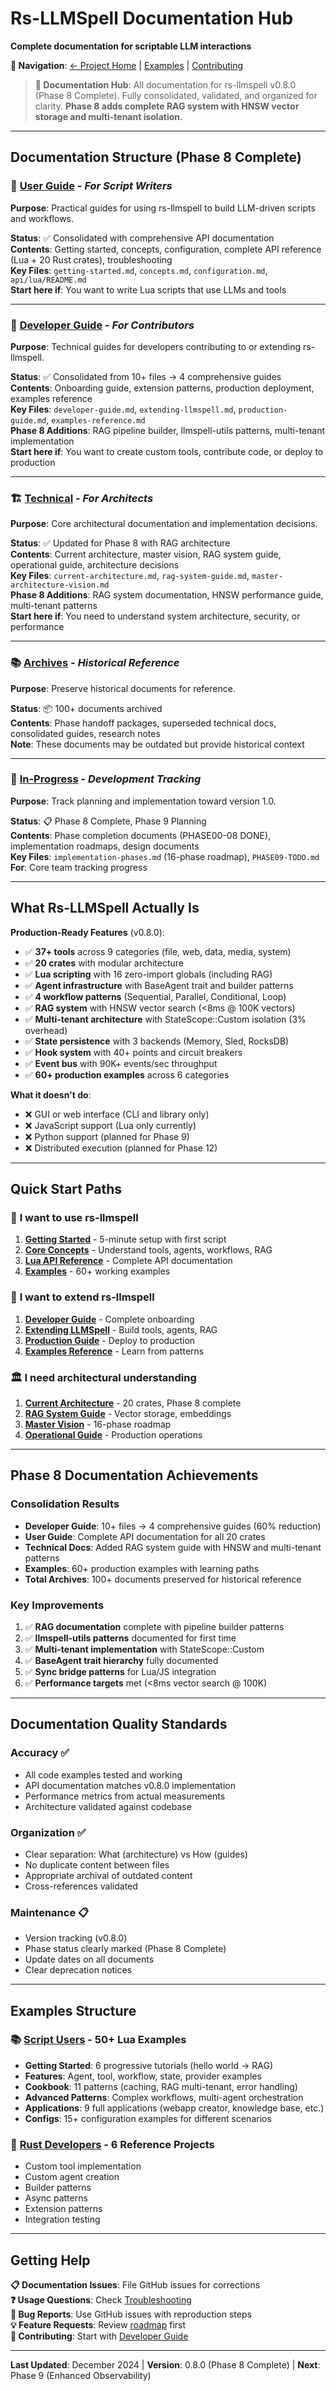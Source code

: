 # Rs-LLMSpell Documentation Hub

**Complete documentation for scriptable LLM interactions**

**🔗 Navigation**: [← Project Home](../README.md) | [Examples](../examples/) | [Contributing](../CONTRIBUTING.md)

> **📖 Documentation Hub**: All documentation for rs-llmspell v0.8.0 (Phase 8 Complete). Fully consolidated, validated, and organized for clarity. **Phase 8 adds complete RAG system with HNSW vector storage and multi-tenant isolation.**

---

## Documentation Structure (Phase 8 Complete)

### 📘 [User Guide](user-guide/) - *For Script Writers*
**Purpose**: Practical guides for using rs-llmspell to build LLM-driven scripts and workflows.

**Status**: ✅ Consolidated with comprehensive API documentation  
**Contents**: Getting started, concepts, configuration, complete API reference (Lua + 20 Rust crates), troubleshooting  
**Key Files**: `getting-started.md`, `concepts.md`, `configuration.md`, `api/lua/README.md`  
**Start here if**: You want to write Lua scripts that use LLMs and tools

---

### 🔧 [Developer Guide](developer-guide/) - *For Contributors*  
**Purpose**: Technical guides for developers contributing to or extending rs-llmspell.

**Status**: ✅ Consolidated from 10+ files → 4 comprehensive guides  
**Contents**: Onboarding guide, extension patterns, production deployment, examples reference  
**Key Files**: `developer-guide.md`, `extending-llmspell.md`, `production-guide.md`, `examples-reference.md`  
**Phase 8 Additions**: RAG pipeline builder, llmspell-utils patterns, multi-tenant implementation  
**Start here if**: You want to create custom tools, contribute code, or deploy to production

---

### 🏗️ [Technical](technical/) - *For Architects*
**Purpose**: Core architectural documentation and implementation decisions.

**Status**: ✅ Updated for Phase 8 with RAG architecture  
**Contents**: Current architecture, master vision, RAG system guide, operational guide, architecture decisions  
**Key Files**: `current-architecture.md`, `rag-system-guide.md`, `master-architecture-vision.md`  
**Phase 8 Additions**: RAG system documentation, HNSW performance guide, multi-tenant patterns  
**Start here if**: You need to understand system architecture, security, or performance

---

### 📚 [Archives](archives/) - *Historical Reference*
**Purpose**: Preserve historical documents for reference.

**Status**: 📦 100+ documents archived  
**Contents**: Phase handoff packages, superseded technical docs, consolidated guides, research notes  
**Note**: These documents may be outdated but provide historical context

---

### 🚧 [In-Progress](in-progress/) - *Development Tracking*
**Purpose**: Track planning and implementation toward version 1.0.

**Status**: 📋 Phase 8 Complete, Phase 9 Planning  
**Contents**: Phase completion documents (PHASE00-08 DONE), implementation roadmaps, design documents  
**Key Files**: `implementation-phases.md` (16-phase roadmap), `PHASE09-TODO.md`  
**For**: Core team tracking progress

---

## What Rs-LLMSpell Actually Is

**Production-Ready Features** (v0.8.0):
- ✅ **37+ tools** across 9 categories (file, web, data, media, system)
- ✅ **20 crates** with modular architecture
- ✅ **Lua scripting** with 16 zero-import globals (including RAG)
- ✅ **Agent infrastructure** with BaseAgent trait and builder patterns
- ✅ **4 workflow patterns** (Sequential, Parallel, Conditional, Loop)
- ✅ **RAG system** with HNSW vector search (<8ms @ 100K vectors)
- ✅ **Multi-tenant architecture** with StateScope::Custom isolation (3% overhead)
- ✅ **State persistence** with 3 backends (Memory, Sled, RocksDB)
- ✅ **Hook system** with 40+ points and circuit breakers
- ✅ **Event bus** with 90K+ events/sec throughput
- ✅ **60+ production examples** across 6 categories

**What it doesn't do**:
- ❌ GUI or web interface (CLI and library only)
- ❌ JavaScript support (Lua only currently)
- ❌ Python support (planned for Phase 9)
- ❌ Distributed execution (planned for Phase 12)

---

## Quick Start Paths

### 🚀 **I want to use rs-llmspell**
1. **[Getting Started](user-guide/getting-started.md)** - 5-minute setup with first script
2. **[Core Concepts](user-guide/concepts.md)** - Understand tools, agents, workflows, RAG
3. **[Lua API Reference](user-guide/api/lua/README.md)** - Complete API documentation
4. **[Examples](../examples/script-users/)** - 60+ working examples

### 🔨 **I want to extend rs-llmspell**
1. **[Developer Guide](developer-guide/developer-guide.md)** - Complete onboarding
2. **[Extending LLMSpell](developer-guide/extending-llmspell.md)** - Build tools, agents, RAG
3. **[Production Guide](developer-guide/production-guide.md)** - Deploy to production
4. **[Examples Reference](developer-guide/examples-reference.md)** - Learn from patterns

### 🏛️ **I need architectural understanding**
1. **[Current Architecture](technical/current-architecture.md)** - 20 crates, Phase 8 complete
2. **[RAG System Guide](technical/rag-system-guide.md)** - Vector storage, embeddings
3. **[Master Vision](technical/master-architecture-vision.md)** - 16-phase roadmap
4. **[Operational Guide](technical/operational-guide.md)** - Production operations

---

## Phase 8 Documentation Achievements

### Consolidation Results
- **Developer Guide**: 10+ files → 4 comprehensive guides (60% reduction)
- **User Guide**: Complete API documentation for all 20 crates
- **Technical Docs**: Added RAG system guide with HNSW and multi-tenant patterns
- **Examples**: 60+ production examples with learning paths
- **Total Archives**: 100+ documents preserved for historical reference

### Key Improvements
1. ✅ **RAG documentation** complete with pipeline builder patterns
2. ✅ **llmspell-utils patterns** documented for first time
3. ✅ **Multi-tenant implementation** with StateScope::Custom
4. ✅ **BaseAgent trait hierarchy** fully documented
5. ✅ **Sync bridge patterns** for Lua/JS integration
6. ✅ **Performance targets** met (<8ms vector search @ 100K)

---

## Documentation Quality Standards

### Accuracy ✅
- All code examples tested and working
- API documentation matches v0.8.0 implementation
- Performance metrics from actual measurements
- Architecture validated against codebase

### Organization ✅
- Clear separation: What (architecture) vs How (guides)
- No duplicate content between files
- Appropriate archival of outdated content
- Cross-references validated

### Maintenance 📋
- Version tracking (v0.8.0)
- Phase status clearly marked (Phase 8 Complete)
- Update dates on all documents
- Clear deprecation notices

---

## Examples Structure

### 📚 [Script Users](../examples/script-users/) - 50+ Lua Examples
- **Getting Started**: 6 progressive tutorials (hello world → RAG)
- **Features**: Agent, tool, workflow, state, provider examples
- **Cookbook**: 11 patterns (caching, RAG multi-tenant, error handling)
- **Advanced Patterns**: Complex workflows, multi-agent orchestration
- **Applications**: 9 full applications (webapp creator, knowledge base, etc.)
- **Configs**: 15+ configuration examples for different scenarios

### 🦀 [Rust Developers](../examples/rust-developers/) - 6 Reference Projects
- Custom tool implementation
- Custom agent creation
- Builder patterns
- Async patterns
- Extension patterns
- Integration testing

---

## Getting Help

**📋 Documentation Issues**: File GitHub issues for corrections  
**❓ Usage Questions**: Check [Troubleshooting](user-guide/troubleshooting.md)  
**🐛 Bug Reports**: Use GitHub issues with reproduction steps  
**💡 Feature Requests**: Review [roadmap](in-progress/implementation-phases.md) first  
**🤝 Contributing**: Start with [Developer Guide](developer-guide/)  

---

**Last Updated**: December 2024 | **Version**: 0.8.0 (Phase 8 Complete) | **Next**: Phase 9 (Enhanced Observability)